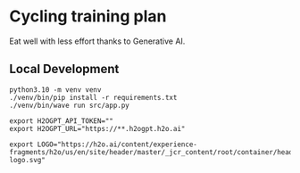 # Cycling training plan

Eat well with less effort thanks to Generative AI.

## Local Development
```shell script
python3.10 -m venv venv
./venv/bin/pip install -r requirements.txt
./venv/bin/wave run src/app.py

export H2OGPT_API_TOKEN=""
export H2OGPT_URL="https://**.h2ogpt.h2o.ai"

export LOGO="https://h2o.ai/content/experience-fragments/h2o/us/en/site/header/master/_jcr_content/root/container/header_copy/logo.coreimg.svg/1696007565253/h2o-logo.svg"
```

